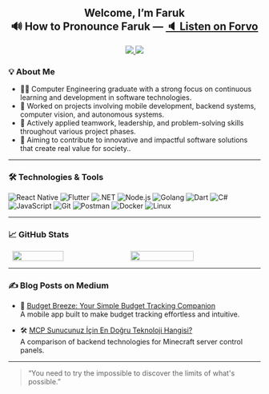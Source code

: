 



<h2 align="center">
  Welcome, I’m Faruk<br>
  🔊 How to Pronounce <strong>Faruk</strong> — 
  <a href="https://forvo.com/word/faruk/#tr" target="_blank">
    🔈 Listen on Forvo
  </a>
</h2>


<p align="center">
  <a href="https://linkedin.com/in/faruk-serhat-tunç-78b44a246" target="_blank">
    <img src="https://img.shields.io/badge/LinkedIn-0077B5?style=flat&logo=linkedin&logoColor=white" />
  </a>
  <a href="mailto:tuncfarukserhat@gmail.com">
    <img src="https://img.shields.io/badge/Email-Contact-informational" />
  </a>
</p>



### 💡 About Me

- 👨‍🎓 Computer Engineering graduate with a strong focus on continuous learning and development in software technologies.
- 📱 Worked on projects involving mobile development, backend systems, computer vision, and autonomous systems.
- 🤝 Actively applied teamwork, leadership, and problem-solving skills throughout various project phases.
- 🎯 Aiming to contribute to innovative and impactful software solutions that create real value for society..

---

### 🛠️ Technologies & Tools

![React Native](https://img.shields.io/badge/React_Native-20232A?style=flat-square&logo=react&logoColor=61DAFB)
![Flutter](https://img.shields.io/badge/Flutter-02569B?style=flat-square&logo=flutter&logoColor=white)
![.NET](https://img.shields.io/badge/.NET-512BD4?style=flat-square&logo=dotnet&logoColor=white)
![Node.js](https://img.shields.io/badge/Node.js-339933?style=flat-square&logo=node.js&logoColor=white)
![Golang](https://img.shields.io/badge/Go-00ADD8?style=flat-square&logo=go&logoColor=white)
![Dart](https://img.shields.io/badge/Dart-0175C2?style=flat-square&logo=dart&logoColor=white)
![C#](https://img.shields.io/badge/C%23-239120?style=flat-square&logo=c-sharp&logoColor=white)
![JavaScript](https://img.shields.io/badge/JavaScript-F7DF1E?style=flat-square&logo=javascript&logoColor=black)
![Git](https://img.shields.io/badge/Git-F05032?style=flat-square&logo=git&logoColor=white)
![Postman](https://img.shields.io/badge/Postman-FF6C37?style=flat-square&logo=postman&logoColor=white)
![Docker](https://img.shields.io/badge/Docker-2496ED?style=flat-square&logo=docker&logoColor=white)
![Linux](https://img.shields.io/badge/Linux-FCC624?style=flat-square&logo=linux&logoColor=black)

---

### 📈 GitHub Stats

<div style="display: flex; justify-content: center; gap: 10px;">
  <img src="https://github-readme-stats.vercel.app/api?username=frktunc&show_icons=true&theme=radical" width="45%" />
  <img src="https://github-profile-summary-cards.vercel.app/api/cards/profile-details?username=frktunc&theme=radical" width="50%" />
</div>

---
### ✍️ Blog Posts on Medium

- 🧾 [Budget Breeze: Your Simple Budget Tracking Companion](https://medium.com/@tuncfarukserhat/budget-breeze-c8bf317b0839)  
  A mobile app built to make budget tracking effortless and intuitive.

- 🛠️ [MCP Sunucunuz İçin En Doğru Teknoloji Hangisi?](https://medium.com/@tuncfarukserhat/mcp-sunucunuz-i%CC%87%C3%A7in-en-do%C4%9Fru-teknoloji-hangisi-67cef5d42bc4)  
  A comparison of backend technologies for Minecraft server control panels.

---

> “You need to try the impossible to discover the limits of what's possible.”
